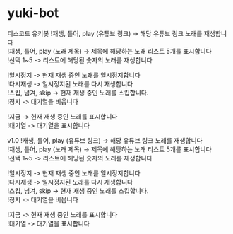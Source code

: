 # yuki-bot
디스코드 유키봇
!재생, 틀어, play (유튜브 링크) -> 해당 유튜브 링크 노래를 재생합니다  
!재생, 틀어, play (노래 제목) -> 제목에 해당하는 노래 리스트 5개를 표시합니다  
!선택 1~5 -> 리스트에 해당된 숫자의 노래를 재생합니다  

!일시정지 -> 현재 재생 중인 노래를 일시정지합니다  
!다시재생 -> 일시정지된 노래를 다시 재생합니다  
!스킵, 넘겨, skip -> 현재 재생 중인 노래를 스킵합니다.  
!정지 -> 대기열을 비웁니다  

!지금 -> 현재 재생 중인 노래를 표시합니다  
!대기열 -> 대기열을 표시합니다  

v1.0
!재생, 틀어, play (유튜브 링크) -> 해당 유튜브 링크 노래를 재생합니다  
!재생, 틀어, play (노래 제목) -> 제목에 해당하는 노래 리스트 5개를 표시합니다  
!선택 1~5 -> 리스트에 해당된 숫자의 노래를 재생합니다  

!일시정지 -> 현재 재생 중인 노래를 일시정지합니다  
!다시재생 -> 일시정지된 노래를 다시 재생합니다  
!스킵, 넘겨, skip -> 현재 재생 중인 노래를 스킵합니다.  
!정지 -> 대기열을 비웁니다  

!지금 -> 현재 재생 중인 노래를 표시합니다  
!대기열 -> 대기열을 표시합니다  
